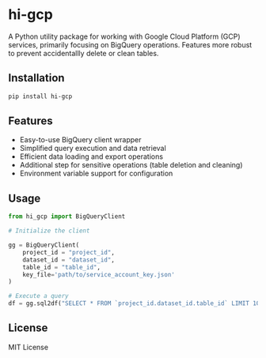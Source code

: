 # hi-gcp

A Python utility package for working with Google Cloud Platform (GCP) services, primarily focusing on BigQuery operations. Features more robust to prevent accidentallly delete or clean tables.

## Installation

```bash
pip install hi-gcp
```

## Features

- Easy-to-use BigQuery client wrapper
- Simplified query execution and data retrieval
- Efficient data loading and export operations
- Additional step for sensitive operations (table deletion and cleaning)
- Environment variable support for configuration

## Usage

```python
from hi_gcp import BigQueryClient

# Initialize the client

gg = BigQueryClient(
    project_id = "project_id",
    dataset_id = "dataset_id",
    table_id = "table_id",
    key_file='path/to/service_account_key.json'
)

# Execute a query
df = gg.sql2df("SELECT * FROM `project_id.dataset_id.table_id` LIMIT 100")
```

## License

MIT License